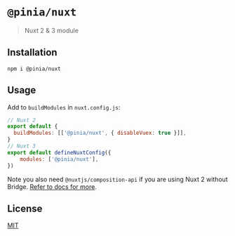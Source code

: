 # `@pinia/nuxt`

> Nuxt 2 & 3 module

## Installation

```shell
npm i @pinia/nuxt
```

## Usage

Add to `buildModules` in `nuxt.config.js`:

```js
// Nuxt 2
export default {
  buildModules: [['@pinia/nuxt', { disableVuex: true }]],
}
// Nuxt 3
export default defineNuxtConfig({
    modules: ['@pinia/nuxt'],
})
```

Note you also need `@nuxtjs/composition-api` if you are using Nuxt 2 without Bridge. [Refer to docs for more](https://pinia.vuejs.org/ssr/nuxt.html).

## License

[MIT](http://opensource.org/licenses/MIT)
